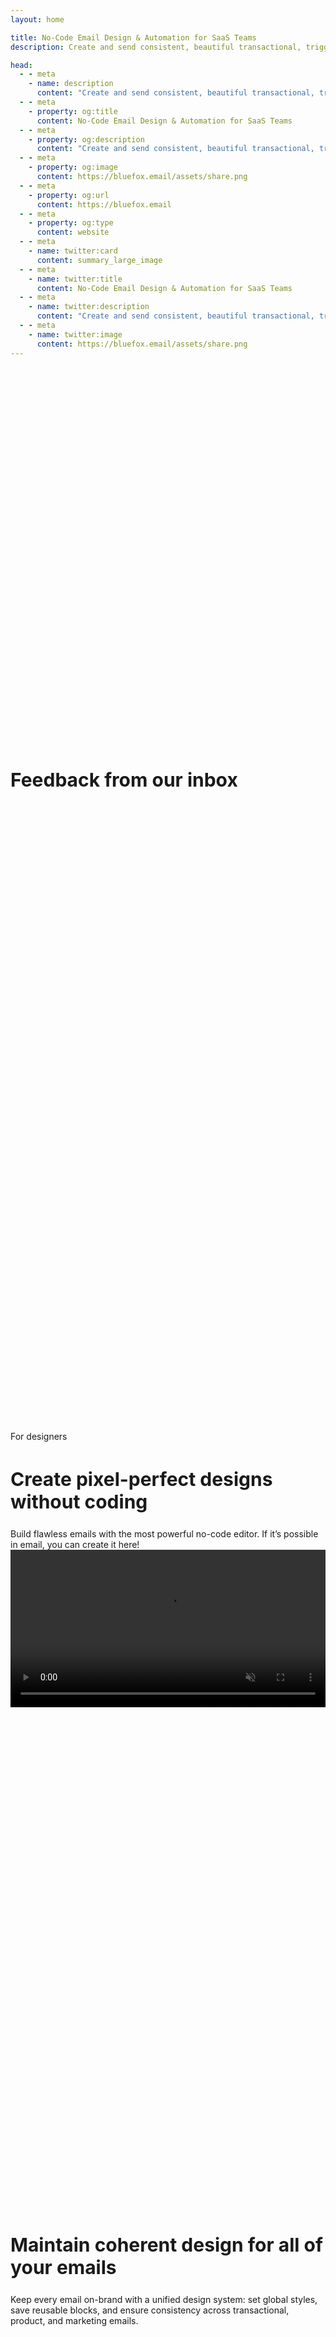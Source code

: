 ```yaml
---
layout: home

title: No-Code Email Design & Automation for SaaS Teams
description: Create and send consistent, beautiful transactional, triggered, and marketing emails with ease using bluefox.email — a powerful platform for SaaS companies. With a no-code editor, unified design system, and seamless Amazon SES integration, your emails look great everywhere, even in Outlook.

head:
  - - meta
    - name: description
      content: "Create and send consistent, beautiful transactional, triggered, and marketing emails with ease using bluefox.email — a powerful platform for SaaS companies. With a no-code editor, unified design system, and seamless Amazon SES integration, your emails look great everywhere, even in Outlook."
  - - meta
    - property: og:title
      content: No-Code Email Design & Automation for SaaS Teams
  - - meta
    - property: og:description
      content: "Create and send consistent, beautiful transactional, triggered, and marketing emails with ease using bluefox.email — a powerful platform for SaaS companies. With a no-code editor, unified design system, and seamless Amazon SES integration, your emails look great everywhere, even in Outlook."
  - - meta
    - property: og:image
      content: https://bluefox.email/assets/share.png
  - - meta
    - property: og:url
      content: https://bluefox.email
  - - meta
    - property: og:type
      content: website
  - - meta
    - name: twitter:card
      content: summary_large_image
  - - meta
    - name: twitter:title
      content: No-Code Email Design & Automation for SaaS Teams
  - - meta
    - name: twitter:description
      content: "Create and send consistent, beautiful transactional, triggered, and marketing emails with ease using bluefox.email — a powerful platform for SaaS companies. With a no-code editor, unified design system, and seamless Amazon SES integration, your emails look great everywhere, even in Outlook."
  - - meta
    - name: twitter:image
      content: https://bluefox.email/assets/share.png
---
```

<script setup>

import { ref, onMounted, onBeforeUnmount } from 'vue'
import { useDisplay } from 'vuetify'
import { useData } from 'vitepress'

import HeroUnit from './.vitepress/theme/HeroUnit.vue'
import TestimonialDiv from './.vitepress/theme/TestimonialDiv.vue'
import DesignSystem from './.vitepress/theme/DesignSystem.vue'
import RenderingIssues from './.vitepress/theme/RenderingIssues.vue'
import Automation from './.vitepress/theme/Automation.vue'
import Integration from './.vitepress/theme/Integration.vue'

const { lgAndUp, md, sm, xs } = useDisplay()
const { isDark } = useData()

const selectedEmailType = ref('0');
let intervalId

onMounted(() => {
  setInterval(() => {
    let actSelVal = parseInt(selectedEmailType.value)
    actSelVal += 1
    actSelVal %= 4
    selectedEmailType.value = actSelVal
  }, 3000)
})

onBeforeUnmount(() => {
  clearInterval(intervalId);
})

</script>
<style>
  a {
    text-decoration: none !important;
  }

  .section-index {
    padding-top: 15vh;
    padding-bottom: 10vh;
  }

  .value-prop {
    padding-top: 10vh;
    padding-bottom: 10vh;
  }

  h2 {
    border-top: 0 !important;
  }

  .sectionTitle {
    font-size: 30px !important;
  }
  @media (max-width: 640px) {
    .sectionTitle {
      font-size: 26px !important;
    }
  }

  .value-prop p {
    font-size: 18px;
    line-height: 28px;
  }

  .value-prop .VPButton.medium {
    padding: 15px 30px;
    line-height: 22px;
    font-size: 22px;
  }


  .VPHome {
    margin-bottom: 0 !important;
  }

  

  


  .vp-doc .actions {
    display: flex;
    width: 100% !important;
    max-width: unset !important;
    justify-content: center !important;
  }

  .vp-doc .action {
    padding: 6px;
  }

  .VPButton {
    display: inline-block;
    border: 1px solid transparent;
    text-align: center;
    font-weight: 600;
    white-space: nowrap;
    transition: color 0.25s, border-color 0.25s, background-color 0.25s !important;
    text-decoration: none !important;
  }

  .VPButton.brand {
      border-color: var(--vp-button-brand-border);
      color: var(--vp-button-brand-text);
      background-color: var(--vp-button-brand-bg);
  }

  .VPButton.brand:hover {
    color: var(--vp-button-brand-text);
    background-color: var(--vp-button-brand-hover-bg);
  }

  .VPButton.alt {
    border-color: var(--vp-button-alt-border);
    color: var(--vp-button-alt-text);
    background-color: var(--vp-button-alt-bg);
  }

  .VPButton.alt:hover {
    border-color: var(--vp-button-alt-border);
    color: var(--vp-button-alt-text);
    background-color: var(--vp-button-alt-hover-bg);
  }


  .VPFeatures .title {
    font-size: 20px !important;
  }
  .VPFeatures .details {
    font-size: 16px !important;
  }


  .VPImage {
    max-width: 100% !important;
    max-height: 100% !important;
  }

  
  

  #email-editor video {
    border: 1px solid #eeeeee;
    border-radius: 5px;
  }

  .vp-doc input {
    display: none;
  }

  #design-system label {
    cursor: pointer;
    position: relative;
  }

  .image-container {
    position: relative;
    width: 600px; /* Adjust as necessary */
    max-width: 80vw;
    height: 800px;
    max-height: 120vw;
    overflow: hidden;
    background: #f6f6f6;
    border: 1px solid #eeeeee;
    border-radius: 5px;
    margin: auto;
  }

  .image-container img {
    position: absolute;
    top: 0;
    left: 100%;
    width: 100%;
    opacity: 0;
    transition: all 0.5s ease;
  }

  /* Default state: show Image 1 */
  #image1:checked ~ .image-container .img1 {
    opacity: 1;
    transform: translateX(-100%);
  }

  /* Show Image 2 when radio button 2 is checked */
  #image2:checked ~ .image-container .img2 {
    opacity: 1;
    transform: translateX(-100%);
  }

  /* Show Image 3 when radio button 3 is checked */
  #image3:checked ~ .image-container .img3 {
    opacity: 1;
    transform: translateX(-100%);
  }

  #image4:checked ~ .image-container .img4 {
    opacity: 1;
    transform: translateX(-100%);
  }

  /* Animation for slide-in effect */
  .image-container img {
    transition: opacity 0.5s ease, transform 0.5s ease;
  }

  #design-system label::after {
    content: "";
    position: absolute;
    left: 0;
    bottom: 0;
    width: 0;
    height: 3px;
    background: linear-gradient(90deg, hsl(196.99, 86.56%, 50.39%) 10%, hsl(247.72, 53.44%, 37.06%) 90%);
    transition: width 0.3s ease; /* Add animation to the underline */
  }

  /* When the corresponding radio button is checked, extend the underline */
  #image1:checked ~ div #image1-label::after {
    width: 100%;
  }

  #image2:checked ~ div #image2-label::after {
    width: 100%;
  }

  #image3:checked ~ div #image3-label::after {
    width: 100%;
  }

  #image4:checked ~ div #image4-label::after {
    width: 100%;
  }

  #second-cta {
    text-align: center;
    padding-bottom: 10vh;
  }

  #great-deliverability {
    background: #392C91;
    color: white;
    padding: 100px;
    margin-top: 100px;
    border-radius: 5px;
  }

  .vp-doc #great-deliverability h2 {
    margin: 0 0 10px 0 !important;
    padding-top: 0 !important;
  }



  @media (max-width: 599px) {
    .VPHero .main {
      padding: 0;
    }

    .VPHero .main .name {
      font-size: 48px;
      line-height: 48px;
      width: 100% !important;
      max-width: unset !important;
    }

    .value-prop h2 {
      font-size: 20px !important;
      line-height: 20 px !important;
    }

    .section-index {
      padding-top: 5vh;
      padding-bottom: 5vh;
    }

    #great-deliverability {
      padding: 25px;
    }
  }

  .mt-150 {
    margin-top: 150px !important;
  }
</style>

<section id="hero">
  <HeroUnit />
</section>

<section class="section-index">
  <h2 class="sectionTitle text-center mt-4 mb-6">
    Feedback from our inbox
  </h2>
  <TestimonialDiv
    :is-dark="isDark"
    :lg-and-up="lgAndUp"
    :md="md"
    :sm="sm"
    :xs="xs"
  />
</section>

<section id="designers" class="section-index">
  <div class="d-flex justify-center">
    <v-chip color="primary">
      <span class="text-overline">For designers</span>
    </v-chip>
  </div>
  <h2 class="sectionTitle text-center mt-4 mb-3 pt-0">
    Create pixel-perfect designs without coding
  </h2>
  <div class="d-flex justify-center">
    <div class="text-center mt-4" :style="`width: ${lgAndUp || md ? '60%' : '100%'}`">
      Build flawless emails with the most powerful no-code editor. If it’s possible in email, you can create it here!
    </div>
  </div>
  <v-card class="d-flex justify-center mt-4" variant="elevated">
    <video
      width="100%"
      :autoplay="lgAndUp || md"
      :loop="lgAndUp || md"
      :controls="sm || xs"
      muted
    >
      <source src="/assets/bluefox-email-editor-intro.mp4" type="video/mp4">
      Your browser does not support the video tag.
    </video>
  </v-card>
</section>

<section id="design-system" class="value-prop">
<h2 class="sectionTitle text-center mb-3 pt-0">
    Maintain coherent design for all of your emails
  </h2>
  <div class="d-flex justify-center">
    <div class="text-center mt-4" :style="`width: ${lgAndUp || md ? '60%' : '100%'}`">
      Keep every email on-brand with a unified design system: set global styles, save reusable blocks, and ensure consistency across transactional, product, and marketing emails.
    </div>
  </div>

  <DesignSystem
    class="mt-6"
    :is-dark="isDark"
  />
</section>

<section id="no-rendering-issues" class="value-prop">
  <h2 class="sectionTitle text-center mb-3">
    No more email rendering issues
  </h2>
  <div class="d-flex justify-center">
    <div class="text-center mt-4" :style="`width: ${lgAndUp || md ? '60%' : '100%'}`">
      Your emails will look perfect everywhere. Our battle-tested email HTML ensures flawless rendering across all major email clients, including Outlook.
    </div>
  </div>

  <RenderingIssues
    class="mt-6"
    :is-dark="isDark"
    :lg-and-up="lgAndUp"
    :md="md"
    :sm="sm"
    :xs="xs"
  />
</section>

<section id="marketers" class="section-index">
  <div class="d-flex justify-center">
    <v-chip color="primary">
      <span class="text-overline">For marketers</span>
    </v-chip>
  </div>
  <h2 class="sectionTitle text-center mt-4 mb-3 pt-0">
    Craft thoughtful email journeys
  </h2>
  <div class="d-flex justify-center">
    <div class="text-center mt-4" :style="`width: ${lgAndUp || md ? '60%' : '100%'}`">
      Create seamless, considerate email workflows that engage the right people at the right time.
    </div>
  </div>

  <Automation
    class="mt-6"
    :is-dark="isDark"
    :lg-and-up="lgAndUp"
    :md="md"
    :sm="sm"
    :xs="xs"
  />
</section>

<section class="value-prop">
    <h2 class="sectionTitle text-center mt-4 mb-3 pt-0">
      Effortless content editing
    </h2>
    <div class="d-flex justify-center">
      <div class="text-center mt-4" :style="`width: ${lgAndUp || md ? '60%' : '100%'}`">
        Quickly refine your email content with our intuitive, no-code editor.
      </div>
    </div>
    <v-card class="d-flex justify-center mt-4" variant="elevated">
      <video
        width="100%"
        :autoplay="lgAndUp || md"
        :loop="lgAndUp || md"
        :controls="sm || xs"
        muted
      >
        <source src="/assets/bluefox-email-content-editing.mp4" type="video/mp4">
        Your browser does not support the video tag.
      </video>
    </v-card>
  </section>
  

  <section class="value-prop">
    <h2 class="sectionTitle text-center mt-4 mb-3 pt-0">
      Understand your audience
    </h2>
    <div class="d-flex justify-center">
      <div class="text-center mt-4" :style="`width: ${lgAndUp || md ? '60%' : '100%'}`">
        Track engagement, segment smarter, and fine-tune your emails to drive more conversions.
      </div>
    </div>
    <v-card class="d-flex justify-center mt-4" variant="elevated">
      <img alt="Analytics screenshot" src="/assets/analytics.png" loading="lazy" />
    </v-card>
  </section>






<section id="developers" class="section-index">
  <div class="d-flex justify-center">
    <v-chip color="primary">
      <span class="text-overline">For developers</span>
    </v-chip>
  </div>
  <h2 class="sectionTitle text-center mt-4 mb-3 pt-0">
    Easy integration
  </h2>
  <div class="d-flex justify-center">
    <div class="text-center mt-4" :style="`width: ${lgAndUp || md ? '60%' : '100%'}`">
      Simple, technology-agnostic API
    </div>
  </div>

  <Integration
    class="mt-6"
    :is-dark="isDark"
    :xs="xs"
  >
  <template #tab-1>

  ```json
  {
    "name": "Jon Doe",
    "email": "jon@doe.com"
  }
  ```
  </template>
  <template #tab-2>

  ```json
  {
    "status": "unsubscribed"
  }
  ```
  </template>
  <template #tab-3>

  ```json
  {
    "email": "jon@doe.com",
    "transactionalId": "##EMAIL_ID##",
    "data": {
      "example": "example merge tag value"
    },
    "attachments": [ // optional
      {
        "fileName": "example.txt",
        "content": "Ymx1ZWZveC5lbWFpbCBhdHRhY2htZW50IGV4YW1wbGUh"
      }
    ]
  }
  ```
  </template>
  <template #tab-4>

  ```json
  {
    "emails": ["jon@doe.com"],
    "triggeredId": "##EMAIL_ID##",
    "data": {
      "example": "example merge tag value"
    },
    "attachments": [ // optional
      {
        "fileName": "example.txt",
        "content": "Ymx1ZWZveC5lbWFpbCBhdHRhY2htZW50IGV4YW1wbGUh"
      }
    ]
  }
  ```
  </template>

  </Integration>
</section>

<section id="deliverability" class="value-prop">
  <Deliverability />
</section>


<section id="second-cta">
  <h2 class="sectionTitle text-center mb-3">
    Send consistent-looking & beautiful emails today!
  </h2>
  <div class="d-flex justify-center">
    <div class="text-center mt-4" :style="`width: ${lgAndUp || md ? '60%' : '100%'}`">
      Email communication is part of your product! Don't let it ruin your users' experience with your brand!
    </div>
  </div>

  <v-row class="mt-4 justify-center">
    <v-btn
      size="large"
      color="primary"
      variant="flat"
      class="no-uppercase mr-3"
      href="https://app.bluefox.email/accounts/create-account"
      target="_blank"
    >
      Let's Land Some Emails!
    </v-btn>
  </v-row>
</section>


